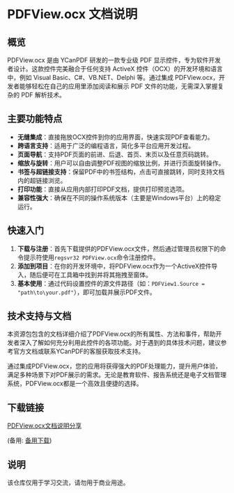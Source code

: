 # PDFView.ocx 文档说明

## 概览

PDFView.ocx 是由 YCanPDF 研发的一款专业级 PDF 显示控件，专为软件开发者设计。这款控件完美融合于任何支持 ActiveX 控件（OCX）的开发环境和语言中，例如 Visual Basic、C#、VB.NET、Delphi 等。通过集成 PDFView.ocx，开发者能够轻松在自己的应用里添加阅读和展示 PDF 文件的功能，无需深入掌握复杂的 PDF 解析技术。

## 主要功能特点

- **无缝集成**：直接拖放OCX控件到你的应用界面，快速实现PDF查看能力。
- **跨语言支持**：适用于广泛的编程语言，简化多平台应用开发过程。
- **页面导航**：支持PDF页面的前进、后退、首页、末页以及任意页码跳转。
- **缩放与旋转**：用户可以自由调整PDF视图的缩放比例，并进行页面旋转操作。
- **书签与超链接支持**：保留PDF中的书签结构，点击可直接跳转，同时支持文档内的超链接浏览。
- **打印功能**：直接从应用内部打印PDF文档，提供打印预览选项。
- **兼容性强大**：确保在不同的操作系统版本（主要是Windows平台）上的稳定运行。

## 快速入门

1. **下载与注册**：首先下载提供的PDFView.ocx文件，然后通过管理员权限下的命令提示符使用`regsvr32 PDFView.ocx`命令注册控件。
2. **添加到项目**：在你的开发环境中，将PDFView.ocx作为一个ActiveX控件导入，随后便可在工具箱中找到并将其拖拽至窗体。
3. **基本使用**：通过代码设置控件的源文件路径（如：`PDFView1.Source = "path\to\your.pdf"`），即可加载并展示PDF文件。

## 技术支持与文档

本资源包包含的文档详细介绍了PDFView.ocx的所有属性、方法和事件，帮助开发者深入了解如何充分利用此控件的各项功能。对于遇到的具体技术问题，建议参考官方文档或联系YCanPDF的客服获取技术支持。

通过集成PDFView.ocx，您的应用将获得强大的PDF处理能力，提升用户体验，满足多种场景下对PDF展示的需求。无论是教育软件、报告系统还是电子文档管理系统，PDFView.ocx都是一个高效且便捷的选择。

## 下载链接
[PDFView.ocx文档说明分享](https://pan.quark.cn/s/95212dcf700f) 

(备用: [备用下载](https://pan.baidu.com/s/1NKs0i-9Zc5sqqAeF_MZKXw?pwd=1234))

## 说明

该仓库仅用于学习交流，请勿用于商业用途。
